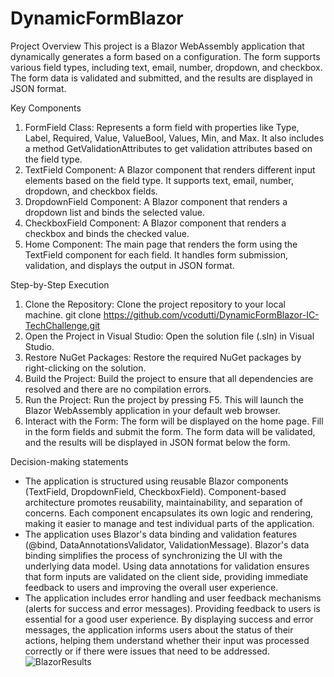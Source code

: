 # DynamicFormBlazor

Project Overview
This project is a Blazor WebAssembly application that dynamically generates a form based on a configuration. 
The form supports various field types, including text, email, number, dropdown, and checkbox. The form data 
is validated and submitted, and the results are displayed in JSON format.

Key Components
1.	FormField Class: Represents a form field with properties like Type, Label, Required, Value, ValueBool, 
	Values, Min, and Max. It also includes a method GetValidationAttributes to get validation attributes 
	based on the field type.
2.	TextField Component: A Blazor component that renders different input elements based on the field type.
  It supports text, email, number, dropdown, and checkbox fields.
4.	DropdownField Component: A Blazor component that renders a dropdown list and binds the selected value.
5.	CheckboxField Component: A Blazor component that renders a checkbox and binds the checked value.
6.	Home Component: The main page that renders the form using the TextField component for each field. 
	It handles form submission, validation, and displays the output in JSON format.
	

Step-by-Step Execution
1.	Clone the Repository: Clone the project repository to your local machine.
    git clone https://github.com/vcodutti/DynamicFormBlazor-IC-TechChallenge.git
2.	Open the Project in Visual Studio: Open the solution file (.sln) in Visual Studio.
3.	Restore NuGet Packages: Restore the required NuGet packages by right-clicking on the solution.
4.	Build the Project: Build the project to ensure that all dependencies are resolved and there are no 
	compilation errors. 
5.	Run the Project: Run the project by pressing F5. This will launch the Blazor WebAssembly application in 
	your default web browser.
6.	Interact with the Form: The form will be displayed on the home page. Fill in the form fields and submit 
	the form. The form data will be validated, and the results will be displayed in JSON format below the form.
	
Decision-making statements
- The application is structured using reusable Blazor components (TextField, DropdownField, CheckboxField).
  Component-based architecture promotes reusability, maintainability, and separation of concerns. Each component
  encapsulates its own logic and rendering, making it easier to manage and test individual parts of the application.
- The application uses Blazor's data binding and validation features (@bind, DataAnnotationsValidator, ValidationMessage).
  Blazor's data binding simplifies the process of synchronizing the UI with the underlying data model. Using data
  annotations for validation ensures that form inputs are validated on the client side, providing immediate feedback to
  users and improving the overall user experience.
- The application includes error handling and user feedback mechanisms (alerts for success and error messages). Providing
  feedback to users is essential for a good user experience. By displaying success and error messages, the application
  informs users about the status of their actions, helping them understand whether their input was processed correctly or
  if there were issues that need to be addressed.![BlazorResults](https://github.com/user-attachments/assets/fc07ca5a-3114-4232-b8a8-54d6a6801218)

